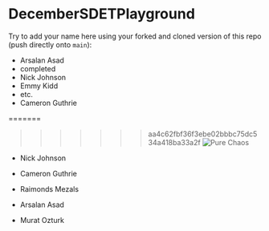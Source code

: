 # DecemberSDETPlayground

Try to add your name here using your forked and cloned version of this repo (push directly onto `main`):



- Arsalan Asad
- completed
- Nick Johnson
- Emmy Kidd
- etc.
- Cameron Guthrie

=======
>>>>>>> aa4c62fbf36f3ebe02bbbc75dc534a418ba33a2f
![Pure Chaos](https://imgur.com/TxHp9NU.png)

- Nick Johnson
- Cameron Guthrie

- Raimonds Mezals
- Arsalan Asad
- Murat Ozturk
